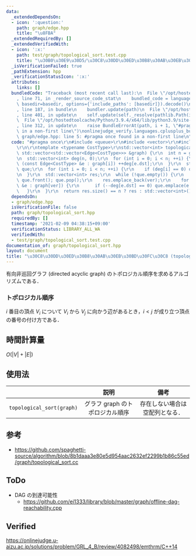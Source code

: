 ```yaml
---
data:
  _extendedDependsOn:
  - icon: ':question:'
    path: graph/edge.hpp
    title: "\u8FBA"
  _extendedRequiredBy: []
  _extendedVerifiedWith:
  - icon: ':x:'
    path: test/graph/topological_sort.test.cpp
    title: "\u30B0\u30E9\u30D5/\u30C8\u30DD\u30ED\u30B8\u30AB\u30EB\u30BD\u30FC\u30C8"
  _isVerificationFailed: true
  _pathExtension: hpp
  _verificationStatusIcon: ':x:'
  attributes:
    links: []
  bundledCode: "Traceback (most recent call last):\n  File \"/opt/hostedtoolcache/Python/3.9.4/x64/lib/python3.9/site-packages/onlinejudge_verify/documentation/build.py\"\
    , line 71, in _render_source_code_stat\n    bundled_code = language.bundle(stat.path,\
    \ basedir=basedir, options={'include_paths': [basedir]}).decode()\n  File \"/opt/hostedtoolcache/Python/3.9.4/x64/lib/python3.9/site-packages/onlinejudge_verify/languages/cplusplus.py\"\
    , line 187, in bundle\n    bundler.update(path)\n  File \"/opt/hostedtoolcache/Python/3.9.4/x64/lib/python3.9/site-packages/onlinejudge_verify/languages/cplusplus_bundle.py\"\
    , line 401, in update\n    self.update(self._resolve(pathlib.Path(included), included_from=path))\n\
    \  File \"/opt/hostedtoolcache/Python/3.9.4/x64/lib/python3.9/site-packages/onlinejudge_verify/languages/cplusplus_bundle.py\"\
    , line 312, in update\n    raise BundleErrorAt(path, i + 1, \"#pragma once found\
    \ in a non-first line\")\nonlinejudge_verify.languages.cplusplus_bundle.BundleErrorAt:\
    \ graph/edge.hpp: line 5: #pragma once found in a non-first line\n"
  code: "#pragma once\r\n#include <queue>\r\n#include <vector>\r\n#include \"edge.hpp\"\
    \r\n\r\ntemplate <typename CostType>\r\nstd::vector<int> topological_sort(const\
    \ std::vector<std::vector<Edge<CostType>>> &graph) {\r\n  int n = graph.size();\r\
    \n  std::vector<int> deg(n, 0);\r\n  for (int i = 0; i < n; ++i) {\r\n    for\
    \ (const Edge<CostType> &e : graph[i]) ++deg[e.dst];\r\n  }\r\n  std::queue<int>\
    \ que;\r\n  for (int i = 0; i < n; ++i) {\r\n    if (deg[i] == 0) que.emplace(i);\r\
    \n  }\r\n  std::vector<int> res;\r\n  while (!que.empty()) {\r\n    int ver =\
    \ que.front(); que.pop();\r\n    res.emplace_back(ver);\r\n    for (const Edge<CostType>\
    \ &e : graph[ver]) {\r\n      if (--deg[e.dst] == 0) que.emplace(e.dst);\r\n \
    \   }\r\n  }\r\n  return res.size() == n ? res : std::vector<int>();\r\n}\r\n"
  dependsOn:
  - graph/edge.hpp
  isVerificationFile: false
  path: graph/topological_sort.hpp
  requiredBy: []
  timestamp: '2021-02-09 04:38:15+09:00'
  verificationStatus: LIBRARY_ALL_WA
  verifiedWith:
  - test/graph/topological_sort.test.cpp
documentation_of: graph/topological_sort.hpp
layout: document
title: "\u30C8\u30DD\u30ED\u30B8\u30AB\u30EB\u30BD\u30FC\u30C8 (topological sort)"
---
```


有向非巡回グラフ (directed acyclic graph) のトポロジカル順序を求めるアルゴリズムである．


### トポロジカル順序

$i$ 番目の頂点 $V_i$ について $V_i$ から $V_j$ に向かう辺があるとき，$i < j$ が成り立つ頂点の番号の付け方である．


## 時間計算量

$O(\lvert V \rvert + \lvert E \rvert)$


## 使用法

||説明|備考|
|:--:|:--:|:--:|
|`topological_sort(graph)`|グラフ $\mathrm{graph}$ のトポロジカル順序|存在しない場合は空配列となる．|


## 参考

- https://github.com/spaghetti-source/algorithm/blob/8b1daaa3e80e5d954aac2632ef2299b1b86c55ed/graph/topological_sort.cc


## ToDo

- DAG の到達可能性
  - https://github.com/ei1333/library/blob/master/graph/offline-dag-reachability.cpp


## Verified

https://onlinejudge.u-aizu.ac.jp/solutions/problem/GRL_4_B/review/4082498/emthrm/C++14
